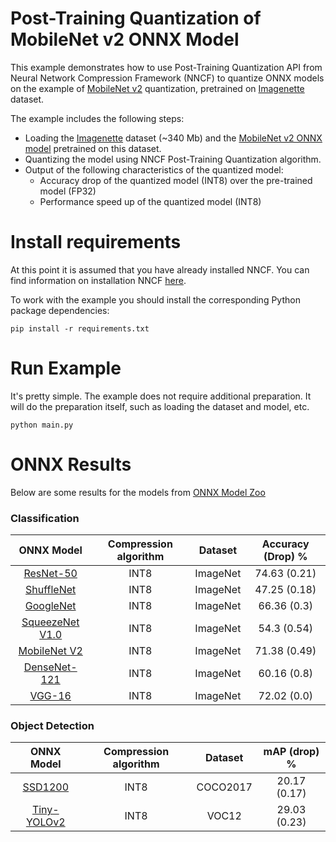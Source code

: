 # Post-Training Quantization of MobileNet v2 ONNX Model
This example demonstrates how to use Post-Training Quantization API from Neural Network Compression Framework (NNCF) to quantize ONNX models on the example of [MobileNet v2](https://huggingface.co/alexsu52/mobilenet_v2_imagenette) quantization, pretrained on [Imagenette](https://github.com/fastai/imagenette) dataset.


The example includes the following steps:
- Loading the [Imagenette](https://github.com/fastai/imagenette) dataset (~340 Mb) and the [MobileNet v2 ONNX model](https://huggingface.co/alexsu52/mobilenet_v2_imagenette) pretrained on this dataset.
- Quantizing the model using NNCF Post-Training Quantization algorithm.
- Output of the following characteristics of the quantized model:
    - Accuracy drop of the quantized model (INT8) over the pre-trained model (FP32)
    - Performance speed up of the quantized model (INT8)

# Install requirements
At this point it is assumed that you have already installed NNCF. You can find information on installation NNCF [here](https://github.com/openvinotoolkit/nncf#user-content-installation).

To work with the example you should install the corresponding Python package dependencies:
```
pip install -r requirements.txt
```

# Run Example
It's pretty simple. The example does not require additional preparation. It will do the preparation itself, such as loading the dataset and model, etc.
```
python main.py
```


# ONNX Results

Below are some results for the models from [ONNX Model Zoo](https://github.com/onnx/models)

### Classification

|     ONNX Model      |Compression algorithm|Dataset|Accuracy (Drop) %|
|:-------------------:| :---: | :---: | :---: |
|    [ResNet-50](https://github.com/onnx/models/tree/8e893eb39b131f6d3970be6ebd525327d3df34ea/vision/classification/resnet/model/resnet50-v2-7.onnx)    |INT8|ImageNet|74.63 (0.21)|
|   [ShuffleNet](https://github.com/onnx/models/tree/8e893eb39b131f6d3970be6ebd525327d3df34ea/vision/classification/shufflenet/model/shufflenet-9.onnx)    |INT8|ImageNet|47.25 (0.18)|
|    [GoogleNet](https://github.com/onnx/models/tree/8e893eb39b131f6d3970be6ebd525327d3df34ea/vision/classification/inception_and_googlenet/googlenet/model/googlenet-12.onnx)    |INT8|ImageNet|66.36 (0.3)|
| [SqueezeNet V1.0](https://github.com/onnx/models/tree/8e893eb39b131f6d3970be6ebd525327d3df34ea/vision/classification/squeezenet/model/squeezenet1.0-12.onnx) |INT8|ImageNet|54.3 (0.54)|
|  [MobileNet V2](https://github.com/onnx/models/tree/8e893eb39b131f6d3970be6ebd525327d3df34ea/vision/classification/mobilenet/model/mobilenetv2-12.onnx)   |INT8|ImageNet|71.38 (0.49)|
|  [DenseNet-121](https://github.com/onnx/models/tree/8e893eb39b131f6d3970be6ebd525327d3df34ea/vision/classification/densenet-121/model/densenet-12.onnx)   |INT8|ImageNet|60.16 (0.8)|
|     [VGG-16](https://github.com/onnx/models/tree/8e893eb39b131f6d3970be6ebd525327d3df34ea/vision/classification/vgg/model/vgg16-12.onnx)      |INT8|ImageNet|72.02 (0.0)|

### Object Detection

|   ONNX Model    |Compression algorithm| Dataset |mAP (drop) %|
|:---------------:| :---: | :---: | :---: |
|   [SSD1200](https://github.com/onnx/models/tree/8e893eb39b131f6d3970be6ebd525327d3df34ea/vision/object_detection_segmentation/ssd/model/ssd-12.onnx)   |INT8|COCO2017|20.17 (0.17)|
| [Tiny-YOLOv2](https://github.com/onnx/models/tree/8e893eb39b131f6d3970be6ebd525327d3df34ea/vision/object_detection_segmentation/tiny-yolov2/model/tinyyolov2-8.onnx) |INT8|VOC12|29.03 (0.23)|